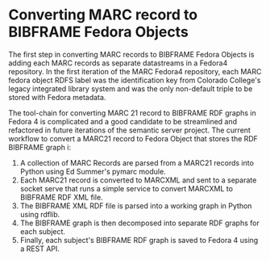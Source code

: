 # Converting MARC record to BIBFRAME Fedora Objects

The first step in converting MARC records to BIBFRAME Fedora Objects is adding each MARC records as separate datastreams in a Fedora4 repository. In the first iteration of the MARC Fedora4 repository, each MARC fedora object RDFS label was the identification key from Colorado College's legacy integrated library system and was the only non-default triple to be stored with Fedora metadata.

The tool-chain for converting MARC 21 record to BIBFRAME RDF graphs in Fedora 4 is complicated and a good candidate to be streamlined and refactored in future iterations of the semantic server project. The current workflow to convert a MARC21 record to Fedora Object that stores the RDF BIBFRAME graph i:

1. A collection of MARC Records are parsed from a  MARC21 records into Python using Ed Summer's pymarc module.
2. Each MARC21 record is converted to MARCXML and sent to a separate socket serve that runs a simple service to convert MARCXML to BIBFRAME RDF XML file.
3. The BIBFRAME XML RDF file is parsed into a working graph in Python using rdflib.
4. The BIBFRAME graph is then decomposed into separate RDF graphs for each subject.
5. Finally, each subject's BIBFRAME RDF graph is saved to Fedora 4 using a REST API.

